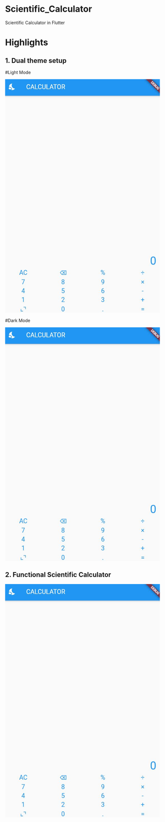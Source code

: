 # Scientific_Calculator

Scientific Calculator in Flutter

# Highlights

## 1. Dual theme setup 

#Light Mode  


<img src="https://github.com/Anshnrag02/Flutter_SIG/blob/main/Ansh/scientific_calculator/imgs/1.JPG">



#Dark Mode


<img src="https://github.com/Anshnrag02/Flutter_SIG/blob/main/Ansh/scientific_calculator/imgs/1.JPG">

## 2. Functional Scientific Calculator

<img src="https://github.com/Anshnrag02/Flutter_SIG/blob/main/Ansh/scientific_calculator/imgs/1.JPG">
